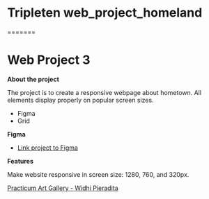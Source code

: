 
# Tripleten web_project_homeland
=======
# Web Project 3

**About the project**

The project is to create a responsive webpage about hometown. All elements display properly on popular screen sizes.

- Figma
- Grid

**Figma**

- [Link project to Figma](https://www.figma.com/file/1zCYcflj6BJx5VqOvXU9nb/Sprint-3-From-Homeland-to-Homeland-desktop-mobile?node-id=0%3A1)

**Features**

Make website responsive in screen size: 1280, 760, and 320px.

[Practicum Art Gallery - Widhi Pieradita](https://pierdit.github.io/web_project_homeland/)
